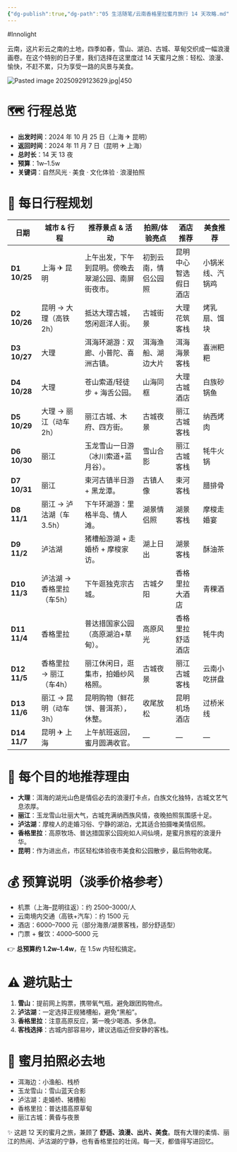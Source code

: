 ```yaml
---
{"dg-publish":true,"dg-path":"05 生活随笔/云南香格里拉蜜月旅行 14 天攻略.md","permalink":"/05 生活随笔/云南香格里拉蜜月旅行 14 天攻略/","created":"2025-09-29T14:48:58.129+08:00","updated":"2025-09-30T15:31:33.212+08:00"}
---
```


#Innolight

云南，这片彩云之南的土地，四季如春，雪山、湖泊、古城、草甸交织成一幅浪漫画卷。在这个特别的日子里，我们选择在这里度过 14 天蜜月之旅：轻松、浪漫、愉快，不赶不累，只为享受一路的风景与美食。

![Pasted image 20250929123629.jpg|450](/img/user/0.Asset/resource/Pasted%20image%2020250929123629.jpg)

# 🗺 行程总览

- **出发时间**：2024 年 10 月 25 日（上海 ✈ 昆明）
- **返回时间**：2024 年 11 月 7 日（昆明 ✈ 上海）
- **总时长**：14 天 13 夜
- **预算**：1w–1.5w
- **关键词**：自然风光 · 美食 · 文化体验 · 浪漫拍照

# 📅 每日行程规划

| 日期           | 城市 & 行程         | 推荐景点 & 活动                 | 拍照/体验亮点    | 酒店推荐       | 美食推荐     |
| ------------ | --------------- | ------------------------- | ---------- | ---------- | -------- |
| **D1 10/25** | 上海 ✈ 昆明         | 上午出发，下午到昆明。傍晚去翠湖公园、南屏街夜市。 | 初到云南，情侣公园照 | 昆明中心智选假日酒店 | 小锅米线、汽锅鸡 |
| **D2 10/26** | 昆明 → 大理（高铁2h）   | 抵达大理古城，悠闲逛洋人街。            | 古城街景       | 大理花筑客栈     | 烤乳扇、饵块   |
| **D3 10/27** | 大理              | 洱海环湖游：双廊、小普陀、喜洲古镇。        | 洱海渔船、湖边大片  | 洱海海景客栈     | 喜洲粑粑     |
| **D4 10/28** | 大理              | 苍山索道/轻徒步 + 海舌公园。          | 山海同框       | 大理古城酒店     | 白族砂锅鱼    |
| **D5 10/29** | 大理 → 丽江（动车2h）   | 丽江古城、木府、四方街。              | 古城夜景       | 丽江古城客栈     | 纳西烤肉     |
| **D6 10/30** | 丽江              | 玉龙雪山一日游（冰川索道+蓝月谷）。        | 雪山合影       | 丽江古城客栈     | 牦牛火锅     |
| **D7 10/31** | 丽江              | 束河古镇半日游 + 黑龙潭。            | 古镇人像       | 束河客栈       | 腊排骨      |
| **D8 11/1**  | 丽江 → 泸沽湖（车3.5h） | 下午环湖游：里格半岛、情人滩。           | 湖景情侣照      | 湖景客栈       | 摩梭走婚宴    |
| **D9 11/2**  | 泸沽湖             | 猪槽船游湖 + 走婚桥 + 摩梭家访。       | 湖上日出       | 湖景客栈       | 酥油茶      |
| **D10 11/3** | 泸沽湖 → 香格里拉（车5h） | 下午逛独克宗古城。                 | 古城夕阳       | 香格里拉大酒店    | 青稞酒      |
| **D11 11/4** | 香格里拉            | 普达措国家公园（高原湖泊+草甸）。         | 高原风光       | 香格里拉舒适酒店   | 牦牛肉      |
| **D12 11/5** | 香格里拉 → 丽江（车4h）  | 丽江休闲日，逛集市，拍婚纱风格照。         | 古城夜景       | 丽江古城客栈     | 云南小吃拼盘   |
| **D13 11/6** | 丽江 → 昆明（动车3h）   | 昆明购物（鲜花饼、普洱茶），休整。         | 收尾放松       | 昆明机场酒店     | 过桥米线     |
| **D14 11/7** | 昆明 ✈ 上海         | 上午航班返回，蜜月圆满收官。            | —          | —          | —        |

# 🌄 每个目的地推荐理由

- **大理**：洱海的湖光山色是情侣必去的浪漫打卡点，白族文化独特，古城文艺气息浓厚。
- **丽江**：玉龙雪山壮丽大气，古城充满纳西族风情，夜晚拍照氛围感十足。
- **泸沽湖**：摩梭人的走婚习俗、宁静的湖泊，尤其适合拍摄唯美情侣照。
- **香格里拉**：高原牧场、普达措国家公园宛如人间仙境，是蜜月旅程的浪漫升华。
- **昆明**：作为进出点，市区轻松体验夜市美食和公园散步，最后购物收尾。

# 💰 预算说明（淡季价格参考）

- 机票（上海–昆明往返）：约 2500–3000/人
- 云南境内交通（高铁+汽车）：约 1500 元
- 酒店：6000–7000 元（部分海景/湖景客栈，部分舒适型）
- 门票 + 餐饮：4000–5000 元  

👉 **总预算约 1.2w–1.4w**，在 1.5w 内轻松搞定。

# ⚠️ 避坑贴士

1. **雪山**：提前网上购票，携带氧气瓶，避免跟团购物点。
2. **泸沽湖**：一定选择正规猪槽船，避免“黑船”。
3. **香格里拉**：注意高原反应，第一晚少喝酒、多休息。
4. **客栈选择**：古城内部容易吵，建议选临近但安静的客栈。

# 🎥 蜜月拍照必去地

- 洱海边：小渔船、栈桥
- 玉龙雪山：雪山蓝天合影
- 泸沽湖：走婚桥、猪槽船
- 香格里拉：普达措高原草甸
- 丽江古城：黄昏与夜景

✨ 这趟 12 天的蜜月之旅，兼顾了 **舒适、浪漫、出片、美食**。既有大理的柔情、丽江的热闹、泸沽湖的宁静，也有香格里拉的壮阔。每一天，都值得写进回忆。
